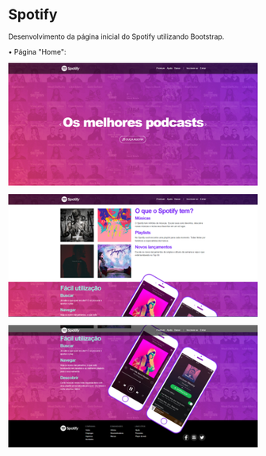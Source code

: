 # Spotify

Desenvolvimento da página inicial do Spotify utilizando Bootstrap.

• Página "Home":

![](https://github.com/mfdsouzajr/Spotify/blob/main/Spotify/screenshots/1.PNG)

![](https://github.com/mfdsouzajr/Spotify/blob/main/Spotify/screenshots/2.PNG)

![](https://github.com/mfdsouzajr/Spotify/blob/main/Spotify/screenshots/3.PNG)
